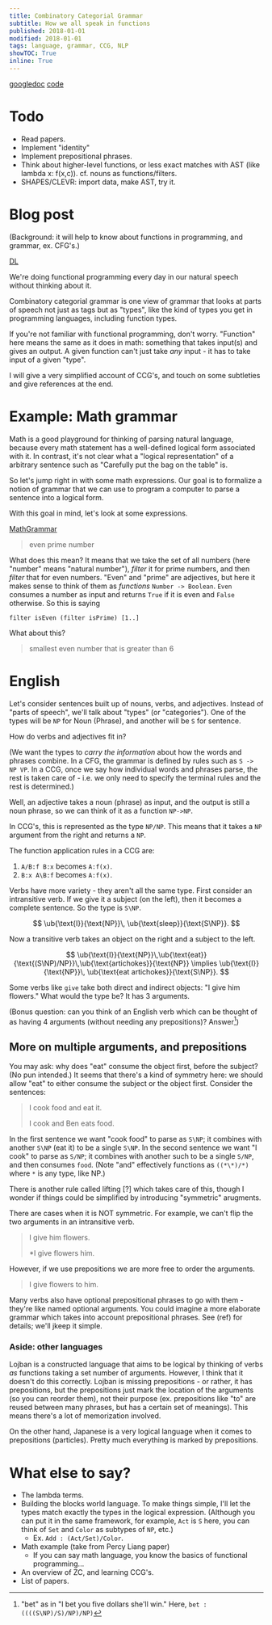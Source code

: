 ```yaml
---
title: Combinatory Categorial Grammar
subtitle: How we all speak in functions
published: 2018-01-01
modified: 2018-01-01
tags: language, grammar, CCG, NLP
showTOC: True
inline: True
---
```


[googledoc](https://docs.google.com/document/d/1fOOnfYQRWUgvEHg_vI9S9J2Nc2_RJprNwvyhAeClkXM/edit)
[code](https://github.com/holdenlee/learn-grammar )

# Todo

* Read papers.
* Implement "identity"
* Implement prepositional phrases.
* Think about higher-level functions, or less exact matches with AST (like lambda x: f(x,c)). cf. nouns as functions/filters.
* SHAPES/CLEVR: import data, make AST, try it.

# Blog post

(Background: it will help to know about functions in programming, and grammar, ex. CFG's.)

[DL](https://dynalist.io/d/80BlcNrzxATvu5wf__C99MZe#z=E-IW9yTDg90oQYxVhl6-PR3k)

We're doing functional programming every day in our natural speech without thinking about it. 

Combinatory categorial grammar is one view of grammar that looks at parts of speech not just as tags but as "types", like the kind of types you get in programming languages, including function types.

If you're not familiar with functional programming, don't worry. "Function" here means the same as it does in math: something that takes input(s) and gives an output. A given function can't just take *any* input - it has to take input of a given "type". 

I will give a very simplified account of CCG's, and touch on some subtleties and give references at the end.

# Example: Math grammar

Math is a good playground for thinking of parsing natural language, because every math statement has a well-defined logical form associated with it. In contrast, it's not clear what a "logical representation" of a arbitrary sentence such as "Carefully put the bag on the table" is. 

So let's jump right in with some math expressions. Our goal is to formalize a notion of grammar that we can use to program a computer to parse a sentence into a logical form.

With this goal in mind, let's look at some expressions.

[MathGrammar](https://github.com/holdenlee/MathGrammar)

> even prime number

What does this mean? It means that we take the set of all numbers (here "number" means "natural number"), *filter* it for prime numbers, and then *filter* that for even numbers. "Even" and "prime" are adjectives, but here it makes sense to think of them as *functions* `Number -> Boolean`. `Even` consumes a number as input and returns `True` if it is even and `False` otherwise. So this is saying 

```
filter isEven (filter isPrime) [1..]
```

What about this?

> smallest even number that is greater than 6

# English

Let's consider sentences built up of nouns, verbs, and adjectives. Instead of "parts of speech", we'll talk about "types" (or "categories"). One of the types will be `NP` for Noun (Phrase), and another will be `S` for sentence.

How do verbs and adjectives fit in?

(We want the types to *carry the information* about how the words and phrases combine. In a CFG, the grammar is defined by rules such as `S -> NP VP`. In a CCG, once we say how individual words and phrases parse, the rest is taken care of - i.e. we only need to specify the terminal rules and the rest is determined.)

Well, an adjective takes a noun (phrase) as input, and the output is still a noun phrase, so we can think of it as a function `NP->NP`.

In CCG's, this is represented as the type `NP/NP`. This means that it takes a `NP` argument from the right and returns a `NP`.

The function application rules in a CCG are:

1. `A/B:f B:x` becomes `A:f(x)`.
1. `B:x A\B:f` becomes `A:f(x)`.

Verbs have more variety - they aren't all the same type. First consider an intransitive verb. If we give it a subject (on the left), then it becomes a complete sentence. So the type is `S\NP`. 

$$
\ub{\text{I}}{\text{NP}}\, \ub{\text{sleep}}{\text{S\NP}}.
$$

Now a transitive verb takes an object on the right and a subject to the left.

$$
\ub{\text{I}}{\text{NP}}\,\ub{\text{eat}}{\text{(S\NP)/NP}}\,\ub{\text{artichokes}}{\text{NP}}
\implies
\ub{\text{I}}{\text{NP}}\, \ub{\text{eat artichokes}}{\text{S\NP}}.
$$

Some verbs like `give` take both direct and indirect objects: "I give him flowers." What would the type be? It has 3 arguments.

(Bonus question: can you think of an English verb which can be thought of as having 4 arguments (without needing any prepositions)? Answer[^ans])

[^ans]: "bet" as in "I bet you five dollars she'll win." Here, `bet : ((((S\NP)/S)/NP)/NP)`

## More on multiple arguments, and prepositions

You may ask: why does "eat" consume the object first, before the subject? (No pun intended.) It seems that there's a kind of symmetry here: we should allow "eat" to either consume the subject or the object first. Consider the sentences:

> I cook food and eat it.
> 
> I cook and Ben eats food.

In the first sentence we want "cook food" to parse as `S\NP`; it combines with another `S\NP` (eat it) to be a single `S\NP`. 
In the second sentence we want "I cook" to parse as `S/NP`; it combines with another such to be a single `S/NP`, and then consumes `food`. (Note "and" effectively functions as `((*\*)/*)` where `*` is any type, like NP.)

There is another rule called lifting [?] which takes care of this, though I wonder if things could be simplified by introducing "symmetric" arugments.

There are cases when it is NOT symmetric. For example, we can't flip the two arguments in an intransitive verb.

> I give him flowers.
> 
> *I give flowers him.

However, if we use prepositions we are more free to order the arguments.

> I give flowers to him.

Many verbs also have optional prepositional phrases to go with them - they're like named optional arguments. You could imagine a more elaborate grammar which takes into account prepositional phrases. See (ref) for details; we'll jkeep it simple.

### Aside: other languages

Lojban is a constructed language that aims to be logical by thinking of verbs *as* functions taking a set number of arguments. However, I think that it doesn't do this correctly. Lojban is missing prepositions - or rather, it has prepositions, but the prepositions just mark the location of the arguments (so you can reorder them), not their purpose (ex. prepositions like "to" are reused between many phrases, but has a certain set of meanings). This means there's a lot of memorization involved.

On the other hand, Japanese is a very logical language when it comes to prepositions (particles). Pretty much everything is marked by prepositions.

# What else to say?

* The lambda terms.
* Building the blocks world language. To make things simple, I'll let the types match exactly the types in the logical expression. (Although you can put it in the same framework, for example, `Act` is `S` here, you can think of `Set` and `Color` as subtypes of `NP`, etc.)
	* Ex. `Add : (Act/Set)/Color`.
* Math example (take from Percy Liang paper)
	* If you can say math language, you know the basics of functional programming...
* An overview of ZC, and learning CCG's.
* List of papers.